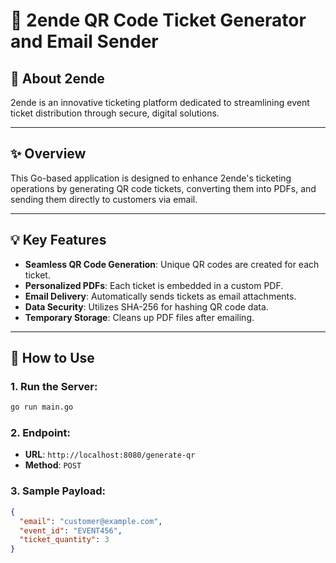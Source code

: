 # 📄 2ende QR Code Ticket Generator and Email Sender

## 🎉 About 2ende  
2ende is an innovative ticketing platform dedicated to streamlining event ticket distribution through secure, digital solutions.

---

## ✨ Overview  
This Go-based application is designed to enhance 2ende's ticketing operations by generating QR code tickets, converting them into PDFs, and sending them directly to customers via email.

---

## 💡 Key Features  
- **Seamless QR Code Generation**: Unique QR codes are created for each ticket.  
- **Personalized PDFs**: Each ticket is embedded in a custom PDF.  
- **Email Delivery**: Automatically sends tickets as email attachments.  
- **Data Security**: Utilizes SHA-256 for hashing QR code data.  
- **Temporary Storage**: Cleans up PDF files after emailing.  

---

## 🚀 How to Use  

### 1. Run the Server:  
```bash
go run main.go
```

### 2. Endpoint:  
- **URL**: `http://localhost:8080/generate-qr`  
- **Method**: `POST`  

### 3. Sample Payload:  
```json
{
  "email": "customer@example.com",
  "event_id": "EVENT456",
  "ticket_quantity": 3
}
```

